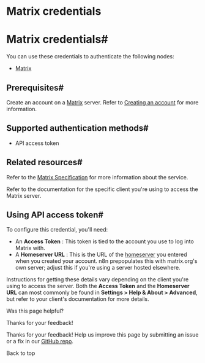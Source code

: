 # Matrix credentials

[ ](https://github.com/n8n-io/n8n-docs/edit/main/docs/integrations/builtin/credentials/matrix.md "Edit this page")

# Matrix credentials#

You can use these credentials to authenticate the following nodes:

  * [Matrix](../../app-nodes/n8n-nodes-base.matrix/)



## Prerequisites#

Create an account on a [Matrix](https://matrix.org/) server. Refer to [Creating an account](https://matrix.org/docs/chat_basics/matrix-for-im/#creating-a-matrix-account) for more information.

## Supported authentication methods#

  * API access token



## Related resources#

Refer to the [Matrix Specification](https://spec.matrix.org/latest/) for more information about the service.

Refer to the documentation for the specific client you're using to access the Matrix server.

## Using API access token#

To configure this credential, you'll need:

  * An **Access Token** : This token is tied to the account you use to log into Matrix with.
  * A **Homeserver URL** : This is the URL of the [homeserver](https://matrix.org/docs/matrix-concepts/elements-of-matrix/#homeserver) you entered when you created your account. n8n prepopulates this with matrix.org's own server; adjust this if you're using a server hosted elsewhere.



Instructions for getting these details vary depending on the client you're using to access the server. Both the **Access Token** and the **Homeserver URL** can most commonly be found in **Settings > Help & About > Advanced**, but refer to your client's documentation for more details. 

Was this page helpful? 

Thanks for your feedback! 

Thanks for your feedback! Help us improve this page by submitting an issue or a fix in our [GitHub repo](https://github.com/n8n-io/n8n-docs). 

Back to top 
